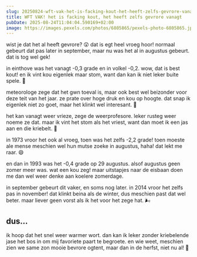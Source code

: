 ```yaml
---
slug: 20250824-wft-vak-het-is-facking-kout-het-heeft-zelfs-gevrore-vanagt
title: WFT VAK! het is facking kout, het heeft zelfs gevrore vanagt
pubDate: 2025-08-24T11:04:04.590169+02:00
image: https://images.pexels.com/photos/6805865/pexels-photo-6805865.jpeg?auto=compress&cs=tinysrgb&dpr=2&h=650&w=940
---
```

wist je dat het al heeft gevrore? 😲 dat is egt heel vroeg hoor! normaal gebeurt dat pas later in september, maar nu was het al in augustus gebeurt. dat is tog wel gek! 

in einthove was het vanagt -0,3 grade en in volkel -0,2. wow, dat is best kout! en ik vint kou eigenlek maar stom, want dan kan ik niet leker buite spele. 🥶

meteorologe zege dat het gwn toeval is, maar ook best wel beizonder voor deze teit van het jaar. ze prate over hoge druk en kou op hoogte. dat snap ik eigenlek niet zo goet, maar het klinkt wel interesant. 🤔

het kan vanagt weer vrieze, zege de weerprofesore. leker rusteg weer noeme ze dat. maar ik vint het stom als het vriest, want dan moet ik een jas aan en die kriebelt. 🤨

in 1973 vroor het ook al vroeg, toen was het zelfs -2,2 grade! toen moeste ale mense meschien wel hun mutse zoeke in augustus, haha! dat lekt me raar. 😄

en dan in 1993 was het -0,4 grade op  29 augustus. alsof augustus geen zomer meer was. wat een kou zeg! maar uitstapjes naar de eisbaan doen me dan wel weer denke aan koelere zomerdage. 

in september gebeurt dit vaker, en soms nog later. in 2014 vroor het zelfs pas in november! dat klinkt beina als de winter, dus meschien past dat wel beter. maar liever geen vorst als ik het voor het zege hat. 🌬

## dus...
ik hoop dat het snel weer warmer wort. dan kan ik leker zonder kriebelende jase het bos in om mij favoriete paart te begroete. en wie weet, meschien zien we same zon mooie bevrore ogtent, maar dan in de herfst, niet nu al! 🐴
